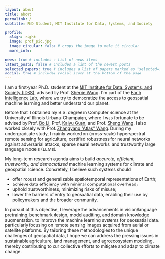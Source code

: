 ```yaml
---
layout: about
title: about
permalink: /
subtitle: PhD Student, MIT Institute for Data, Systems, and Society

profile:
  align: right
  image: prof_pic.jpg
  image_circular: false # crops the image to make it circular
  more_info:

news: true # includes a list of news items
latest_posts: false # includes a list of the newest posts
selected_papers: true # includes a list of papers marked as "selected={true}"
social: true # includes social icons at the bottom of the page
---
```


I am a first-year Ph.D. student at the [MIT Institute for Data, Systems, and Society (IDSS)](https://idss.mit.edu/), advised by Prof. [Sherrie Wang](https://sherriewang.github.io/). I'm part of the [Earth Intelligence Lab](https://sites.mit.edu/earthintelligence/), where we try to democratize the access to geospatial machine learning and better understand our planet.

Before that, I obtained my B.S. degree in Computer Science at the University of Illinois Urbana-Champaign, where I was fortunate to be advised by Prof. [Bo Li](https://aisecure.github.io/), Prof. [Kaiyu Guan](http://faculty.nres.illinois.edu/~kaiyuguan/), and Prof. [Sheng Wang](https://shengwang12.github.io/). I also worked closely with Prof. [Zhangyang "Atlas" Wang](https://vita-group.github.io/). During my undergraduate study, I mainly worked on (cross-scale) hyperspectral remote sensing for agriculture, certified robustness for neural networks against adversarial attacks, sparse neural networks, and trustworthy large language models (LLMs).

My long-term research agenda aims to build _accurate, efficient, trustworthy, and democratized_ machine learning systems for climate and geospatial science. Concretely, I believe such systems should

- offer robust and generalizable spatiotemporal representations of Earth;
- achieve data efficiency with minimal computational overhead;
- uphold trustworthiness, minimizing risks of misuse;
- lower the barriers of entry to geospatial data, enabling their use by policymakers and the broader community.

In pursuit of this objective, I leverage the advancements in vision/language pretraining, benchmark design, model auditing, and domain knowledge augmentation, to improve the machine learning systems for geospatial data, particularly focusing on remote sensing images acquired from aerial or satellite platforms. By tailoring these methodologies to the unique challenges of geospatial data, I hope we can address the pressing issues in sustainable agriculture, land management, and agroecosystem modeling, thereby contributing to our collective efforts to mitigate and adapt to climate change.
